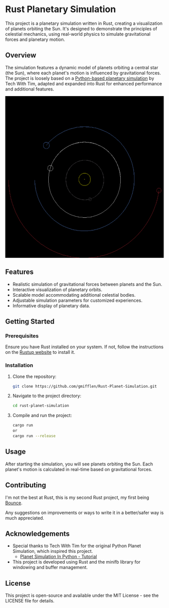 # Rust Planetary Simulation

This project is a planetary simulation written in Rust, creating a visualization of planets orbiting the Sun. It's designed to demonstrate the principles of celestial mechanics, using real-world physics to simulate gravitational forces and planetary motion.

## Overview

The simulation features a dynamic model of planets orbiting a central star (the Sun), where each planet's motion is influenced by gravitational forces. The project is loosely based on a [Python-based planetary simulation](https://github.com/techwithtim/Python-Planet-Simulation) by Tech With Tim, adapted and expanded into Rust for enhanced performance and additional features.

   <img src="https://raw.githubusercontent.com/gmifflen/Rust-Planet-Simulation/main/orbital_sc.png"
        alt="screenshot of program running"
      height="512px"
   />

## Features

- Realistic simulation of gravitational forces between planets and the Sun.
- Interactive visualization of planetary orbits.
- Scalable model accommodating additional celestial bodies.
- Adjustable simulation parameters for customized experiences.
- Informative display of planetary data.

## Getting Started

### Prerequisites

Ensure you have Rust installed on your system. If not, follow the instructions on the [Rustup website](https://rustup.rs/) to install it.

### Installation

1. Clone the repository:
   ```bash
   git clone https://github.com/gmifflen/Rust-Planet-Simulation.git
   ```

2. Navigate to the project directory:
   ```bash
   cd rust-planet-simulation
   ```

3. Compile and run the project:
   ```bash
   cargo run
   or
   cargo run --release
   ```

## Usage

After starting the simulation, you will see planets orbiting the Sun. Each planet's motion is calculated in real-time based on gravitational forces.

## Contributing

I'm not the best at Rust, this is my second Rust project, my first being [Bounce](https://github.com/gmifflen/Bounce).

Any suggestions on improvements or ways to write it in a better/safer way is much appreciated.

## Acknowledgements

- Special thanks to Tech With Tim for the original Python Planet Simulation, which inspired this project.
  - [Planet Simulation In Python - Tutorial](https://www.youtube.com/watch?v=WTLPmUHTPqo) 
- This project is developed using Rust and the minifb library for windowing and buffer management.

## License

This project is open-source and available under the MIT License - see the LICENSE file for details.
